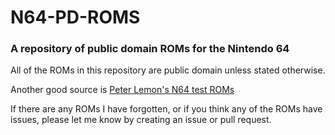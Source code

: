 # N64-PD-ROMS

### A repository of public domain ROMs for the Nintendo 64

All of the ROMs in this repository are public domain unless stated otherwise.

Another good source is [Peter Lemon's N64 test ROMs](https://github.com/PeterLemon/N64)

If there are any ROMs I have forgotten, or if you think any of the ROMs have issues, please let me know by creating an issue or pull request.
